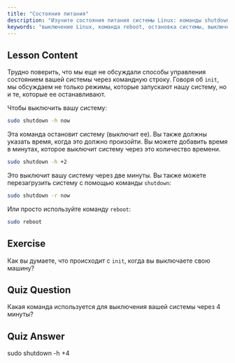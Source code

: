 ```yaml
---
title: "Состояния питания"
description: "Изучите состояния питания системы Linux: команды shutdown, reboot и halt. Узнайте, как безопасно выключить или перезагрузить вашу систему Linux. Начните с основных команд!"
keywords: "выключение Linux, команда reboot, остановка системы, выключение Linux, команды Linux, Linux для начинающих, учебник по Linux, состояния системы"
---
```


## Lesson Content

Трудно поверить, что мы еще не обсуждали способы управления состоянием вашей системы через командную строку. Говоря об `init`, мы обсуждаем не только режимы, которые запускают нашу систему, но и те, которые ее останавливают.

Чтобы выключить вашу систему:

```bash
sudo shutdown -h now
```

Эта команда остановит систему (выключит ее). Вы также должны указать время, когда это должно произойти. Вы можете добавить время в минутах, которое выключит систему через это количество времени.

```bash
sudo shutdown -h +2
```

Это выключит вашу систему через две минуты. Вы также можете перезагрузить систему с помощью команды `shutdown`:

```bash
sudo shutdown -r now
```

Или просто используйте команду `reboot`:

```bash
sudo reboot
```

## Exercise

Как вы думаете, что происходит с `init`, когда вы выключаете свою машину?

## Quiz Question

Какая команда используется для выключения вашей системы через 4 минуты?

## Quiz Answer

sudo shutdown -h +4
